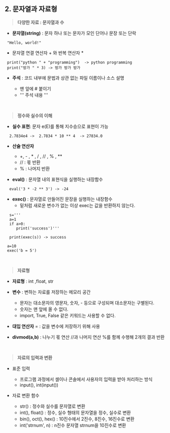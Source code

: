 ## 2. 문자열과 자료형

>**다양한 자료 : 문자열과 수**

- **문자열(string)** : 문자 하나 또는 문자가 모인 단어나 문장 또는 단락
>
     "Hello, world!"

- 문자열 연결 연산자 + 와 반복 연산자 *
>
     print("python " + "programming")  -> python programming 
     print("방가 " * 3) -> 방가 방가 방가 

- **주석** : 코드 내부에 문법과 상관 없는 파일 이름이나 소스 설명 

   - 맨 앞에 # 붙이기
   - ''' 주석 내용 '''
 <br>

>**정수와 실수의 이해**

- **실수 표현**: 문자 e(E)를 통해 지수승으로 표현이 가능
>
      2.7834e4 ->  2.7834 * 10 ** 4  -> 27834.0 

- **산술 연산자** <br>
     - +, - , * , / , // , % , **  
     - // : 몫 반환
     - % : 나머지 반환
  
- **eval()** : 문자열 내의 표현식을 실행하는 내장함수
>
      eval('3 * -2 ** 3') -> -24

- **exec()** : 문자열로 만들어진 문장을 실행하는 내장함수
     - 밑처럼 새로운 변수가 없는 이상 exec는 값을 반환하지 않는다.
>
      s='''
      a=1
      if a>0:
         print('success')'''

      print(exec(s)) -> success


>
     a=10
     exec('b = 5')


<br>

>**자료형**

- **자료형** : int ,float, str

- **변수** : 변하는 자료를 저장하는 메모리 공간
     - 문자는 대소문자의 영문자, 숫자, - 등으로 구성되며 대소문자는 구별된다.
     - 숫자는 맨 앞에 올 수 없다.
     - import, True, False 같은 키워드는 사용할 수 없다.

- **대입 연산자** = : 값을 변수에 저장하기 위해 사용

- **divmod(a,b)** : 나누기 몫 연산 //과 나머지 연산 %를 함께 수행해 2개의 결과 반환
<br>

>**자료의 입력과 변환**

- 표준 입력
     - 프로그램 과정에서 셀이나 콘솔에서 사용자의 입력을 받아 처리하는 방식
     - input(), int(input())

- 자료 변환 함수 
     - str() : 정수와 실수를 문자열로 변환
     - int(), float() : 정수, 실수 형태의 문자열을 정수, 실수로 변환
     - bin(), oct(), hex() : 10진수에서 2진수, 8진수, 16진수로 변환
     - int('strnum', n) : n진수 문자열 strnum을 10진수로 변환 

